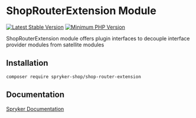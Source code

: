 # ShopRouterExtension Module
[![Latest Stable Version](https://poser.pugx.org/spryker-shop/shop-router-extension/v/stable.svg)](https://packagist.org/packages/spryker-shop/shop-router-extension)
[![Minimum PHP Version](https://img.shields.io/badge/php-%3E%3D%207.3-8892BF.svg)](https://php.net/)

ShopRouterExtension module offers plugin interfaces to decouple interface provider modules from satellite modules

## Installation

```
composer require spryker-shop/shop-router-extension
```

## Documentation

[Spryker Documentation](https://academy.spryker.com/developing_with_spryker/module_guide/modules.html)
